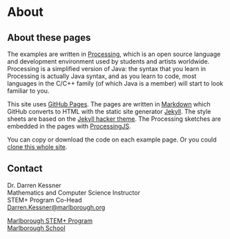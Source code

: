 
# About 

## About these pages

The examples are written in [Processing](https://processing.org/), which is an
open source language and development environment used by students and artists
worldwide.  Processing is a simplified version of Java:  the syntax that you
learn in Processing is actually Java syntax, and as you learn to code, most
languages in the C/C++ family (of which Java is a member) will start to look
familiar to you.

This site uses [GitHub Pages](https://pages.github.com/).  The pages are
written in [Markdown](https://daringfireball.net/projects/markdown/syntax)
which GitHub converts to HTML with the static site generator
[Jekyll](https://jekyllrb.com/).  The style sheets are based on the [Jekyll
hacker theme](https://github.com/pages-themes/hacker).  The Processing sketches
are embedded in the pages with [ProcessingJS](http://processingjs.org/).

You can copy or download the code on each example page.  Or you could 
[clone this whole site](https://github.com/dkessner/ProcessingExamples).



## Contact

Dr. Darren Kessner  
Mathematics and Computer Science Instructor  
STEM+ Program Co-Head  
[Darren.Kessner@marlborough.org](mailto:darren.kessner@marlborough.org)  

[Marlborough STEM+ Program](http://stem.marlborough.org)  
[Marlborough School](http://marlborough.org)  


